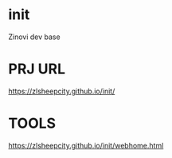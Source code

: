 # init

Zinovi dev base

# PRJ URL

https://zlsheepcity.github.io/init/

# TOOLS

https://zlsheepcity.github.io/init/webhome.html
